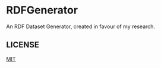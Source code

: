 RDFGenerator
============

An RDF Dataset Generator, created in favour of my research.

## LICENSE

[MIT](https://github.com/eneim/SIBM/blob/master/LICENSE)
